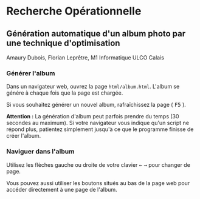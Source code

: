 # Recherche Opérationnelle

## Génération automatique d'un album photo par une technique d'optimisation

Amaury Dubois, Florian Leprêtre, M1 Informatique ULCO Calais

### Générer l'album

Dans un navigateur web, ouvrez la page ``html/album.html``.
L'album se génére à chaque fois que la page est chargée.

Si vous souhaitez générer un nouvel album, rafraîchissez la page ( <kbd>F5</kbd> ).

**Attention :** La génération d'album peut parfois prendre du temps (30 secondes au maximum). Si votre navigateur vous indique qu'un script ne répond plus, patientez simplement jusqu'à ce que le programme finisse de créer l'album.

### Naviguer dans l'album

Utilisez les flèches gauche ou droite de votre clavier <kbd>←</kbd> <kbd>→</kbd> pour changer de page.

Vous pouvez aussi utiliser les boutons situés au bas de la page web pour accéder directement à une page de l'album.
